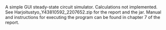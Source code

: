 A simple GUI steady-state circuit simulator. Calculations not implemented. See Harjoitustyo_Y43810592_2207652.zip for the report and the jar. Manual and instructions for executing the program can be found in chapter 7 of the report.
